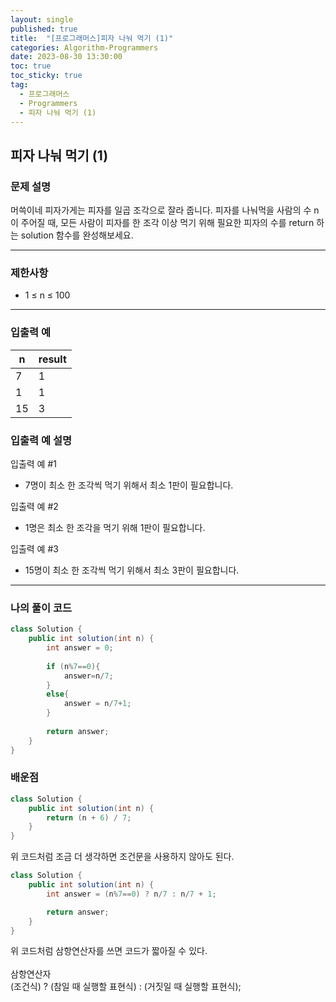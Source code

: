 ```yaml
---
layout: single
published: true
title:  "[프로그래머스]피자 나눠 먹기 (1)"
categories: Algorithm-Programmers
date: 2023-08-30 13:30:00
toc: true
toc_sticky: true
tag:   
  - 프로그래머스
  - Programmers
  - 피자 나눠 먹기 (1)
---
```


## 피자 나눠 먹기 (1)

### 문제 설명
머쓱이네 피자가게는 피자를 일곱 조각으로 잘라 줍니다. 피자를 나눠먹을 사람의 수 n이 주어질 때, 모든 사람이 피자를 한 조각 이상 먹기 위해 필요한 피자의 수를 return 하는 solution 함수를 완성해보세요.

----------------

### 제한사항

* 1 ≤ n ≤ 100



----------------

### 입출력 예

|n    |result|
|---|---|
|7|	1|
|1|	1|
|15|    3|

### 입출력 예 설명

입출력 예 #1
* 7명이 최소 한 조각씩 먹기 위해서 최소 1판이 필요합니다.
  
입출력 예 #2
* 1명은 최소 한 조각을 먹기 위해 1판이 필요합니다.

입출력 예 #3
* 15명이 최소 한 조각씩 먹기 위해서 최소 3판이 필요합니다.


----------------

### 나의 풀이 코드

```java
class Solution {
    public int solution(int n) {
        int answer = 0;
        
        if (n%7==0){
            answer=n/7;
        }
        else{
            answer = n/7+1;    
        }
        
        return answer;
    }
}
```
<p>

</p>



### 배운점

```java
class Solution {
    public int solution(int n) {
        return (n + 6) / 7;
    }
}
```
<p>
위 코드처럼 조금 더 생각하면 조건문을 사용하지 않아도 된다.
</p>


```java
class Solution {
    public int solution(int n) {
        int answer = (n%7==0) ? n/7 : n/7 + 1;

        return answer;
    }
}
```

<p>
위 코드처럼 삼항연산자를 쓰면 코드가 짧아질 수 있다.<br>
<br>
삼항연산자<br>
(조건식) ? (참일 때 실행할 표현식) : (거짓일 때 실행할 표현식);
</p>

